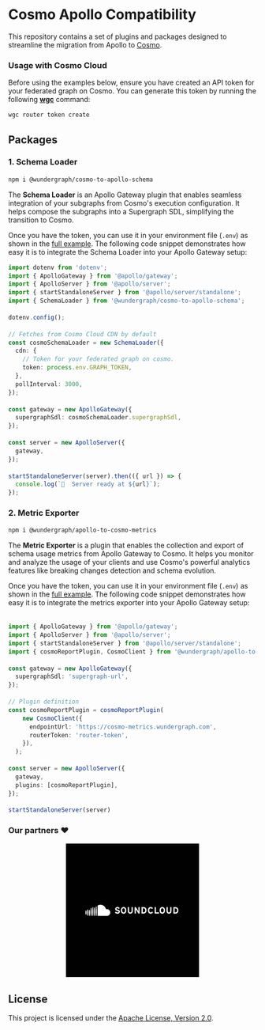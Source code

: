 # Cosmo Apollo Compatibility

This repository contains a set of plugins and packages designed to streamline the migration from Apollo to [Cosmo](https://github.com/wundergraph/cosmo).

### Usage with Cosmo Cloud

Before using the examples below, ensure you have created an API token for your federated graph on Cosmo. You can generate this token by running the following [**wgc**](https://cosmo-docs.wundergraph.com/cli/intro) command:

```bash
wgc router token create
```

## Packages

### 1. Schema Loader

```bash
npm i @wundergraph/cosmo-to-apollo-schema
```

The **Schema Loader** is an Apollo Gateway plugin that enables seamless integration of your subgraphs from Cosmo's execution configuration. It helps compose the subgraphs into a Supergraph SDL, simplifying the transition to Cosmo.

Once you have the token, you can use it in your environment file (`.env`) as shown in the [full example](/examples/schema-loader-cdn). The following code snippet demonstrates how easy it is to integrate the Schema Loader into your Apollo Gateway setup:

```ts
import dotenv from 'dotenv';
import { ApolloGateway } from '@apollo/gateway';
import { ApolloServer } from '@apollo/server';
import { startStandaloneServer } from '@apollo/server/standalone';
import { SchemaLoader } from '@wundergraph/cosmo-to-apollo-schema';

dotenv.config();

// Fetches from Cosmo Cloud CDN by default
const cosmoSchemaLoader = new SchemaLoader({
  cdn: {
    // Token for your federated graph on cosmo. 
    token: process.env.GRAPH_TOKEN,
  },
  pollInterval: 3000,
});

const gateway = new ApolloGateway({
  supergraphSdl: cosmoSchemaLoader.supergraphSdl,
});

const server = new ApolloServer({
  gateway,
});

startStandaloneServer(server).then(({ url }) => {
  console.log(`🚀  Server ready at ${url}`);
});
```

### 2. Metric Exporter

```bash
npm i @wundergraph/apollo-to-cosmo-metrics
```

The **Metric Exporter** is a plugin that enables the collection and export of schema usage metrics from Apollo Gateway to Cosmo. It helps you monitor and analyze the usage of your clients and use Cosmo's powerful analytics features like breaking changes detection and schema evolution.

Once you have the token, you can use it in your environment file (`.env`) as shown in the [full example](/packages/apollo-to-cosmo-metrics). The following code snippet demonstrates how easy it is to integrate the metrics exporter into your Apollo Gateway setup:

```ts

import { ApolloGateway } from '@apollo/gateway';
import { ApolloServer } from '@apollo/server';
import { startStandaloneServer } from '@apollo/server/standalone';
import { cosmoReportPlugin, CosmoClient } from '@wundergraph/apollo-to-cosmo-metrics';

const gateway = new ApolloGateway({
  supergraphSdl: 'supergraph-url',
});

// Plugin definition
const cosmoReportPlugin = cosmoReportPlugin(
    new CosmoClient({
      endpointUrl: 'https://cosmo-metrics.wundergraph.com',
      routerToken: 'router-token',
    }),
  );

const server = new ApolloServer({
  gateway,
  plugins: [cosmoReportPlugin],
});

startStandaloneServer(server)

```

### Our partners ❤️
<p align="center">
<a href="https://github.com/soundcloud" target="_blank">
<img src='/assets/soundcloud.jpg'>
</a>
</p>

## License

This project is licensed under the [Apache License, Version 2.0](./LICENSE).